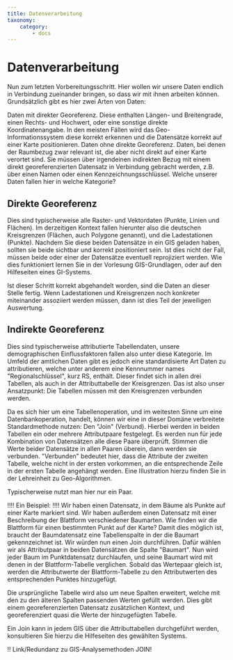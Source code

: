 ```yaml
---
title: Datenverarbeitung
taxonomy:
    category:
        - docs
---
```


# Datenverarbeitung
Nun zum letzten Vorbereitungsschritt. Hier wollen wir unsere Daten endlich in Verbindung zueinander bringen, so dass wir mit ihnen arbeiten können. Grundsätzlich gibt es hier zwei Arten von Daten:

Daten mit direkter Georeferenz. Diese enthalten Längen- und Breitengrade, einen Rechts- und Hochwert, oder eine sonstige direkte Koordinatenangabe. In den meisten Fällen wird das Geo-Informationssystem diese korrekt erkennen und die Datensätze korrekt auf einer Karte positionieren.
Daten ohne direkte Georeferenz. Daten, bei denen der Raumbezug zwar relevant ist, die aber nicht direkt auf einer Karte verortet sind. Sie müssen über irgendeinen indirekten Bezug mit einem direkt georeferenzierten Datensatz in Verbindung gebracht werden, z.B. über einen Namen oder einen Kennzeichnungsschlüssel.
Welche unserer Daten fallen hier in welche Kategorie?

## Direkte Georeferenz
Dies sind typischerweise alle Raster- und Vektordaten (Punkte, Linien und Flächen). Im derzeitigen Kontext fallen hierunter also die deutschen Kreisgrenzen (Flächen, auch Polygone genannt), und die Ladestationen (Punkte). Nachdem Sie diese beiden Datensätze in ein GIS geladen haben, sollten sie beide sichtbar und korrekt positioniert sein. Ist dies nicht der Fall, müssen beide oder einer der Datensätze eventuell reprojiziert werden. Wie dies funktioniert lernen Sie in der Vorlesung GIS-Grundlagen, oder auf den Hilfeseiten eines GI-Systems.

Ist dieser Schritt korrekt abgehandelt worden, sind die Daten an dieser Stelle fertig. Wenn Ladestationen und Kreisgrenzen noch konkreter miteinander assoziiert werden müssen, dann ist dies Teil der jeweiligen Auswertung.

## Indirekte Georeferenz
Dies sind typischerweise attributierte Tabellendaten, unsere demographischen Einflussfaktoren fallen also unter diese Kategorie. Im Umfeld der amtlichen Daten gibt es jedoch eine standardisierte Art Daten zu attributieren, welche unter anderem eine Kennnummer names "Regionalschlüssel", kurz RS, enthält. Dieser findet sich in allen drei Tabellen, als auch in der Attributtabelle der Kreisgrenzen. Das ist also unser Ansatzpunkt: Die Tabellen müssen mit den Kreisgrenzen verbunden werden.

Da es sich hier um eine Tabellenoperation, und im weitesten Sinne um eine Datenbankoperation, handelt, können wir eine in dieser Domäne verbreitete Standardmethode nutzen: Den "Join" (Verbund). Hierbei werden in beiden Tabellen ein oder mehrere Attributpaare festgelegt. Es werden nun für jede Kombination von Datensätzen alle diese Paare überprüft. Stimmen die Werte beider Datensätze in allen Paaren überein, dann werden sie verbunden. "Verbunden" bedeutet hier, dass die Attribute der zweiten Tabelle, welche nicht in der ersten vorkommen, an die entsprechende Zeile in der ersten Tabelle angehängt werden. Eine IIlustration hierzu finden Sie in der Lehreinheit zu Geo-Algorithmen.

Typischerweise nutzt man hier nur ein Paar.

!!!! Ein Beispiel:
!!!! Wir haben einen Datensatz, in dem Bäume als Punkte auf einer Karte markiert sind. Wir haben außerdem einen Datensatz mit einer Beschreibung der Blattform verschiedener Baumarten. Wie finden wir die Blattform für einen bestimmten Punkt auf der Karte? Damit dies möglich ist, braucht der Baumdatensatz eine Tabellenspalte in der die Baumart gekennzeichnet ist. Wir würden nun einen Join durchführen. Dafür wählen wir als Attributpaar in beiden Datensätzen die Spalte "Baumart". Nun wird jeder Baum im Punktdatensatz durchlaufen, und seine Baumart wird mit denen in der Blattform-Tabelle verglichen. Sobald das Wertepaar gleich ist, werden die Attributwerte der Blattform-Tabelle zu den Attributwerten des entsprechenden Punktes hinzugefügt.

Die ursprüngliche Tabelle wird also um neue Spalten erweitert, welche mit den zu den älteren Spalten passenden Werten gefüllt werden. Dies gibt einem georeferenzierten Datensatz zusätzlichen Kontext, und georeferenziert quasi die Werte der hinzugefügten Tabelle.

Ein Join kann in jedem GIS über die Attributtabellen durchgeführt werden, konsultieren Sie hierzu die Hilfeseiten des gewählten Systems.

!! Link/Redundanz zu GIS-Analysemethoden JOIN! 
